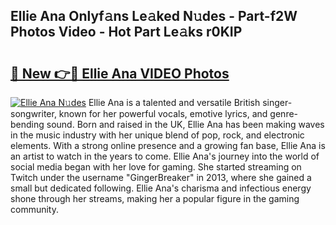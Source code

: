 ## Ellie Ana Onlyf𝚊ns Le𝚊ked N𝚞des - Part-f2W Photos Video - Hot Part Le𝚊ks r0KIP

# <h2><a href="http://ab79473.deff.icu/?id=Ellie+Ana">🔗 New 👉🔴 Ellie Ana VIDEO Photos</a></h2>

[![Ellie Ana N𝚞des](https://i.imgur.com/rIISA9y.gif)](http://ab79473.deff.icu/?id=Ellie+Ana)
Ellie Ana is a talented and versatile British singer-songwriter, known for her powerful vocals, emotive lyrics, and genre-bending sound. Born and raised in the UK, Ellie Ana has been making waves in the music industry with her unique blend of pop, rock, and electronic elements. With a strong online presence and a growing fan base, Ellie Ana is an artist to watch in the years to come. Ellie Ana's journey into the world of social media began with her love for gaming. She started streaming on Twitch under the username "GingerBreaker" in 2013, where she gained a small but dedicated following. Ellie Ana's charisma and infectious energy shone through her streams, making her a popular figure in the gaming community.
